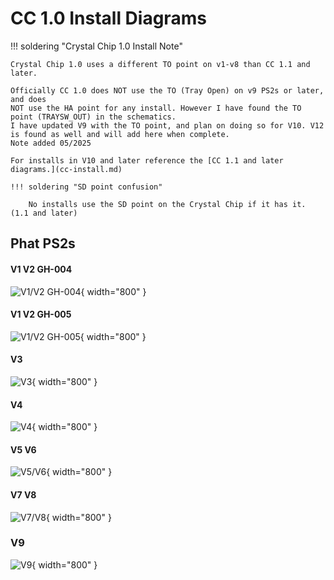 # CC 1.0 Install Diagrams

!!! soldering "Crystal Chip 1.0 Install Note"

    Crystal Chip 1.0 uses a different TO point on v1-v8 than CC 1.1 and later.

    Officially CC 1.0 does NOT use the TO (Tray Open) on v9 PS2s or later, and does 
    NOT use the HA point for any install. However I have found the TO point (TRAYSW_OUT) in the schematics.
    I have updated V9 with the TO point, and plan on doing so for V10. V12 is found as well and will add here when complete. 
    Note added 05/2025
    
    For installs in V10 and later reference the [CC 1.1 and later diagrams.](cc-install.md)

    !!! soldering "SD point confusion"
        
        No installs use the SD point on the Crystal Chip if it has it. (1.1 and later)
    

## Phat PS2s

#### V1 V2 GH-004
![V1/V2 GH-004](install-diagrams/cc1.0/cc1_v1.jpg){ width="800" }

#### V1 V2 GH-005
![V1/V2 GH-005](install-diagrams/cc1.0/cc1_v2.jpg){ width="800" }

#### V3
![V3](install-diagrams/cc1.0/cc1_v3.jpg){ width="800" }

#### V4
![V4](install-diagrams/cc1.0/cc1_v4.jpg){ width="800" }

#### V5 V6
![V5/V6](install-diagrams/cc1.0/cc1_v5-6.jpg){ width="800" }

#### V7 V8
![V7/V8](install-diagrams/cc1.0/cc1_v7-8.jpg){ width="800" }

### V9
![V9](install-diagrams/cc1.0/cc1_v9.jpg){ width="800" }
